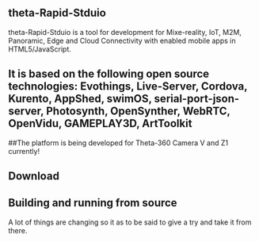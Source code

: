## theta-Rapid-Stduio
theta-Rapid-Stduio is a tool for development for Mixe-reality, IoT, M2M, Panoramic, Edge and Cloud Connectivity with enabled mobile apps in HTML5/JavaScript.

## It is based on the following open source technologies: Evothings, Live-Server, Cordova, Kurento, AppShed, swimOS, serial-port-json-server, Photosynth, OpenSynther, WebRTC, OpenVidu, GAMEPLAY3D, ArtToolkit

##The platform is being developed for Theta-360 Camera V and Z1 currently!

## Download


## Building and running from source
A lot of things are changing so it as to be said to give a try and take it from there. 
